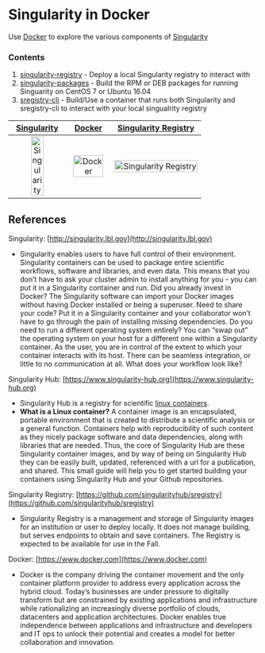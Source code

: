 # Singularity in Docker

Use [Docker](https://www.docker.com) to explore the various components of [Singularity](http://singularity.lbl.gov)

### Contents

1. [singularity-registry](singularity-registry) - Deploy a local Singularity registry to interact with
2. [singularity-packages](singularity-packages) - Build the RPM or DEB packages for running Singuarity on CentOS 7 or Ubuntu 16.04
3. [sregistry-cli](sregistry-cli) - Build/Use a container that runs both Singularity and sregistry-cli to interact with your local singualrity registry

 [Singularity](http://singularity.lbl.gov) | [Docker](https://www.docker.com) | [Singularity Registry](https://github.com/singularityhub/sregistry) 
 :----------: | :----: | :------------------: 
 <img width="50%" alt="Singularity" src="http://singularity.lbl.gov/images/logo/logo.svg"> | <img width="90%" alt="Docker" src="https://www.docker.com/sites/default/files/vertical.png"> | <img width="100%" alt="Singularity Registry" src="https://singularityhub.github.io/sregistry/assets/img/logo.png"> 

## References

Singularity: [http://singularity.lbl.gov](http://singularity.lbl.gov)

- Singularity enables users to have full control of their environment. Singularity containers can be used to package entire scientific workflows, software and libraries, and even data. This means that you don’t have to ask your cluster admin to install anything for you - you can put it in a Singularity container and run. Did you already invest in Docker? The Singularity software can import your Docker images without having Docker installed or being a superuser. Need to share your code? Put it in a Singularity container and your collaborator won’t have to go through the pain of installing missing dependencies. Do you need to run a different operating system entirely? You can “swap out” the operating system on your host for a different one within a Singularity container. As the user, you are in control of the extent to which your container interacts with its host. There can be seamless integration, or little to no communication at all. What does your workflow look like?

Singularity Hub: [https://www.singularity-hub.org](https://www.singularity-hub.org)

- Singularity Hub is a registry for scientific [linux containers](https://opensource.com/resources/what-are-linux-containers).
- **What is a Linux container?** A container image is an encapsulated, portable environment that is created to distribute a scientific analysis or a general function. Containers help with reproducibility of such content as they nicely package software and data dependencies, along with libraries that are needed. Thus, the core of Singularity Hub are these Singularity container images, and by way of being on Singularity Hub they can be easily built, updated, referenced with a url for a publication, and shared. This small guide will help you to get started building your containers using Singularity Hub and your Github repositories.

Singularity Registry: [https://github.com/singularityhub/sregistry](https://github.com/singularityhub/sregistry)

- Singularity Registry is a management and storage of Singularity images for an institution or user to deploy locally. It does not manage building, but serves endpoints to obtain and save containers. The Registry is expected to be available for use in the Fall.

Docker: [https://www.docker.com](https://www.docker.com)

- Docker is the company driving the container movement and the only container platform provider to address every application across the hybrid cloud. Today’s businesses are under pressure to digitally transform but are constrained by existing applications and infrastructure while rationalizing an increasingly diverse portfolio of clouds, datacenters and application architectures. Docker enables true independence between applications and infrastructure and developers and IT ops to unlock their potential and creates a model for better collaboration and innovation.
